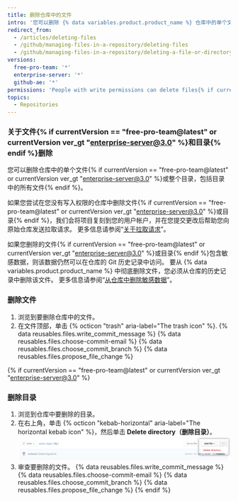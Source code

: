 ```yaml
---
title: 删除仓库中的文件
intro: '您可以删除 {% data variables.product.product_name %} 仓库中的单个文件{% if currentVersion == "free-pro-team@latest" or currentVersion ver_gt "enterprise-server@3.0" %}或整个目录{% endif %}。'
redirect_from:
  - /articles/deleting-files
  - /github/managing-files-in-a-repository/deleting-files
  - /github/managing-files-in-a-repository/deleting-a-file-or-directory
versions:
  free-pro-team: '*'
  enterprise-server: '*'
  github-ae: '*'
permissions: 'People with write permissions can delete files{% if currentVersion == "free-pro-team@latest" or currentVersion ver_gt "enterprise-server@3.0" %} or directories{% endif %} in a repository.'
topics:
  - Repositories
---
```


### 关于文件{% if currentVersion == "free-pro-team@latest" or currentVersion ver_gt "enterprise-server@3.0" %}和目录{% endif %}删除

您可以删除仓库中的单个文件{% if currentVersion == "free-pro-team@latest" or currentVersion ver_gt "enterprise-server@3.0" %}或整个目录，包括目录中的所有文件{% endif %}。

如果您尝试在您没有写入权限的仓库中删除文件{% if currentVersion == "free-pro-team@latest" or currentVersion ver_gt "enterprise-server@3.0" %}或目录{% endif %}，我们会将项目复刻到您的用户帐户，并在您提交更改后帮助您向原始仓库发送拉取请求。 更多信息请参阅“[关于拉取请求](/github/collaborating-with-issues-and-pull-requests/about-pull-requests)”。

如果您删除的文件{% if currentVersion == "free-pro-team@latest" or currentVersion ver_gt "enterprise-server@3.0" %}或目录{% endif %}包含敏感数据，则该数据仍然可以在仓库的 Git 历史记录中访问。 要从 {% data variables.product.product_name %} 中彻底删除文件，您必须从仓库的历史记录中删除该文件。 更多信息请参阅“[从仓库中删除敏感数据](/github/authenticating-to-github/removing-sensitive-data-from-a-repository)”。

### 删除文件

1. 浏览到要删除仓库中的文件。
2. 在文件顶部，单击
{% octicon "trash" aria-label="The trash icon" %}.
{% data reusables.files.write_commit_message %}
{% data reusables.files.choose-commit-email %}
{% data reusables.files.choose_commit_branch %}
{% data reusables.files.propose_file_change %}

{% if currentVersion == "free-pro-team@latest" or currentVersion ver_gt "enterprise-server@3.0" %}
### 删除目录

1. 浏览到仓库中要删除的目录。
1. 在右上角，单击 {% octicon "kebab-horizontal" aria-label="The horizontal kebab icon" %}，然后单击 **Delete directory（删除目录）**。 ![删除目录的按钮](/assets/images/help/repository/delete-directory-button.png)
1. 审查要删除的文件。
{% data reusables.files.write_commit_message %}
{% data reusables.files.choose-commit-email %}
{% data reusables.files.choose_commit_branch %}
{% data reusables.files.propose_file_change %}
{% endif %}
